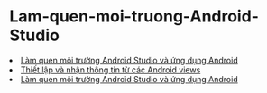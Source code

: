 <h1> Lam-quen-moi-truong-Android-Studio</h1>
<li><a href="https://github.com/buihongphu/HelloWord">Làm quen môi trường Android Studio và ứng dụng Android</a></li>
<li><a href="https://github.com/buihongphu/BasicViewsActivity">Thiết lập và nhận thông tin từ các Android views</a></li>
<li><a href="https://github.com/buihongphu/MotionEventActvity">Làm quen môi trường Android Studio và ứng dụng Android</a></li>
